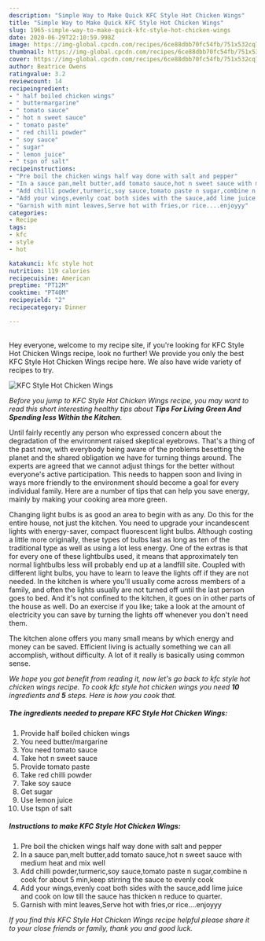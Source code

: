 ```yaml
---
description: "Simple Way to Make Quick KFC Style Hot Chicken Wings"
title: "Simple Way to Make Quick KFC Style Hot Chicken Wings"
slug: 1965-simple-way-to-make-quick-kfc-style-hot-chicken-wings
date: 2020-06-29T22:10:59.998Z
image: https://img-global.cpcdn.com/recipes/6ce88dbb70fc54fb/751x532cq70/kfc-style-hot-chicken-wings-recipe-main-photo.jpg
thumbnail: https://img-global.cpcdn.com/recipes/6ce88dbb70fc54fb/751x532cq70/kfc-style-hot-chicken-wings-recipe-main-photo.jpg
cover: https://img-global.cpcdn.com/recipes/6ce88dbb70fc54fb/751x532cq70/kfc-style-hot-chicken-wings-recipe-main-photo.jpg
author: Beatrice Owens
ratingvalue: 3.2
reviewcount: 14
recipeingredient:
- " half boiled chicken wings"
- " buttermargarine"
- " tomato sauce"
- " hot n sweet sauce"
- " tomato paste"
- " red chilli powder"
- " soy sauce"
- " sugar"
- " lemon juice"
- " tspn of salt"
recipeinstructions:
- "Pre boil the chicken wings half way done with salt and pepper"
- "In a sauce pan,melt butter,add tomato sauce,hot n sweet sauce with medium heat and mix well"
- "Add chilli powder,turmeric,soy sauce,tomato paste n sugar,combine n cook for about 5 min,keep stirring the sauce to evenly cook"
- "Add your wings,evenly coat both sides with the sauce,add lime juice and cook on low till the sauce has thicken n reduce to quarter."
- "Garnish with mint leaves,Serve hot with fries,or rice....enjoyyy"
categories:
- Recipe
tags:
- kfc
- style
- hot

katakunci: kfc style hot 
nutrition: 119 calories
recipecuisine: American
preptime: "PT12M"
cooktime: "PT40M"
recipeyield: "2"
recipecategory: Dinner

---
```

<br>
Hey everyone, welcome to my recipe site, if you're looking for KFC Style Hot Chicken Wings recipe, look no further! We provide you only the best KFC Style Hot Chicken Wings recipe here. We also have wide variety of recipes to try.
<br>


![KFC Style Hot Chicken Wings](https://img-global.cpcdn.com/recipes/6ce88dbb70fc54fb/751x532cq70/kfc-style-hot-chicken-wings-recipe-main-photo.jpg)

<i>Before you jump to KFC Style Hot Chicken Wings recipe, you may want to read this short interesting healthy tips about 
<strong>Tips For Living Green And Spending less Within the Kitchen</strong>.</i>
</br>

Until fairly recently any person who expressed concern about the degradation of the environment raised skeptical eyebrows. That's a thing of the past now, with everybody being aware of the problems besetting the planet and the shared obligation we have for turning things around. The experts are agreed that we cannot adjust things for the better without everyone's active participation. This needs to happen soon and living in ways more friendly to the environment should become a goal for every individual family. Here are a number of tips that can help you save energy, mainly by making your cooking area more green.

Changing light bulbs is as good an area to begin with as any. Do this for the entire house, not just the kitchen. You need to upgrade your incandescent lights with energy-saver, compact fluorescent light bulbs. Although costing a little more originally, these types of bulbs last as long as ten of the traditional type as well as using a lot less energy. One of the extras is that for every one of these lightbulbs used, it means that approximately ten normal lightbulbs less will probably end up at a landfill site. Coupled with different light bulbs, you have to learn to leave the lights off if they are not needed. In the kitchen is where you'll usually come across members of a family, and often the lights usually are not turned off until the last person goes to bed. And it's not confined to the kitchen, it goes on in other parts of the house as well. Do an exercise if you like; take a look at the amount of electricity you can save by turning the lights off whenever you don't need them.

The kitchen alone offers you many small means by which energy and money can be saved. Efficient living is actually something we can all accomplish, without difficulty. A lot of it really is basically using common sense.


<i>We hope you got benefit from reading it, now let's go back to kfc style hot chicken wings recipe. To cook kfc style hot chicken wings you need <strong>10</strong> ingredients and <strong>5</strong> steps. Here is how you cook that.
</i>

##### The ingredients needed to prepare KFC Style Hot Chicken Wings:

1. Provide  half boiled chicken wings
1. You need  butter/margarine
1. You need  tomato sauce
1. Take  hot n sweet sauce
1. Provide  tomato paste
1. Take  red chilli powder
1. Take  soy sauce
1. Get  sugar
1. Use  lemon juice
1. Use  tspn of salt


##### Instructions to make KFC Style Hot Chicken Wings:

1. Pre boil the chicken wings half way done with salt and pepper
1. In a sauce pan,melt butter,add tomato sauce,hot n sweet sauce with medium heat and mix well
1. Add chilli powder,turmeric,soy sauce,tomato paste n sugar,combine n cook for about 5 min,keep stirring the sauce to evenly cook
1. Add your wings,evenly coat both sides with the sauce,add lime juice and cook on low till the sauce has thicken n reduce to quarter.
1. Garnish with mint leaves,Serve hot with fries,or rice....enjoyyy


<i>If you find this KFC Style Hot Chicken Wings recipe helpful please share it to your close friends or family, thank you and good luck.</i>
